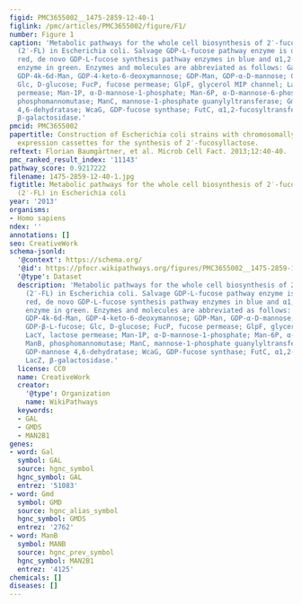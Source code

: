 ```yaml
---
figid: PMC3655002__1475-2859-12-40-1
figlink: /pmc/articles/PMC3655002/figure/F1/
number: Figure 1
caption: 'Metabolic pathways for the whole cell biosynthesis of 2′-fucosyllactose
  (2′-FL) in Escherichia coli. Salvage GDP-L-fucose pathway enzyme is depicted in
  red, de novo GDP-L-fucose synthesis pathway enzymes in blue and α1,2-fucosyltransferase
  enzyme in green. Enzymes and molecules are abbreviated as follows: Gal, D-galactose;
  GDP-4k-6d-Man, GDP-4-keto-6-deoxymannose; GDP-Man, GDP-α-D-mannose; GDP-L-Fuc, GDP-β-L-fucose;
  Glc, D-glucose; FucP, fucose permease; GlpF, glycerol MIP channel; LacY, lactose
  permease; Man-1P, α-D-mannose-1-phosphate; Man-6P, α-D-mannose-6-phosphate; ManB,
  phosphomannomutase; ManC, mannose-1-phosphate guanylyltransferase; Gmd, GDP-mannose
  4,6-dehydratase; WcaG, GDP-fucose synthase; FutC, α1,2-fucosyltransferase; LacZ,
  β-galactosidase.'
pmcid: PMC3655002
papertitle: Construction of Escherichia coli strains with chromosomally integrated
  expression cassettes for the synthesis of 2′-fucosyllactose.
reftext: Florian Baumgärtner, et al. Microb Cell Fact. 2013;12:40-40.
pmc_ranked_result_index: '11143'
pathway_score: 0.9217222
filename: 1475-2859-12-40-1.jpg
figtitle: Metabolic pathways for the whole cell biosynthesis of 2′-fucosyllactose
  (2′-FL) in Escherichia coli
year: '2013'
organisms:
- Homo sapiens
ndex: ''
annotations: []
seo: CreativeWork
schema-jsonld:
  '@context': https://schema.org/
  '@id': https://pfocr.wikipathways.org/figures/PMC3655002__1475-2859-12-40-1.html
  '@type': Dataset
  description: 'Metabolic pathways for the whole cell biosynthesis of 2′-fucosyllactose
    (2′-FL) in Escherichia coli. Salvage GDP-L-fucose pathway enzyme is depicted in
    red, de novo GDP-L-fucose synthesis pathway enzymes in blue and α1,2-fucosyltransferase
    enzyme in green. Enzymes and molecules are abbreviated as follows: Gal, D-galactose;
    GDP-4k-6d-Man, GDP-4-keto-6-deoxymannose; GDP-Man, GDP-α-D-mannose; GDP-L-Fuc,
    GDP-β-L-fucose; Glc, D-glucose; FucP, fucose permease; GlpF, glycerol MIP channel;
    LacY, lactose permease; Man-1P, α-D-mannose-1-phosphate; Man-6P, α-D-mannose-6-phosphate;
    ManB, phosphomannomutase; ManC, mannose-1-phosphate guanylyltransferase; Gmd,
    GDP-mannose 4,6-dehydratase; WcaG, GDP-fucose synthase; FutC, α1,2-fucosyltransferase;
    LacZ, β-galactosidase.'
  license: CC0
  name: CreativeWork
  creator:
    '@type': Organization
    name: WikiPathways
  keywords:
  - GAL
  - GMDS
  - MAN2B1
genes:
- word: Gal
  symbol: GAL
  source: hgnc_symbol
  hgnc_symbol: GAL
  entrez: '51083'
- word: Gmd
  symbol: GMD
  source: hgnc_alias_symbol
  hgnc_symbol: GMDS
  entrez: '2762'
- word: ManB
  symbol: MANB
  source: hgnc_prev_symbol
  hgnc_symbol: MAN2B1
  entrez: '4125'
chemicals: []
diseases: []
---
```

